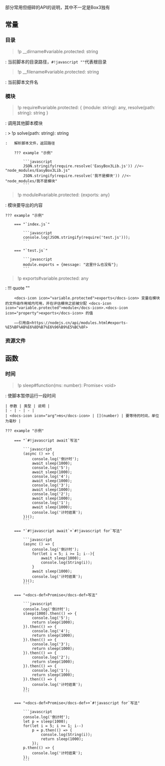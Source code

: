 部分常用但细碎的API的说明，其中不一定是Box3独有

## 常量
### 目录
> !p __dirname#variable.protected: string

:   当前脚本的目录路径，`#!javascript ""`代表根目录

> !p __filename#variable.protected: string

:   当前脚本文件名

### 模块
> !p require#variable.protected: {
    (module: string): any,
    resolve(path: string): string
}

:   调用其他脚本模块

:   > !p solve(path: string): string

    :   解析脚本文件，返回路径

        ??? example "示例"

            ```javascript
            JSON.stringify(require.resolve('EasyBox3Lib.js')) //<~ "node_modules/EasyBox3Lib.js"
            JSON.stringify(require.resolve('我不是模块')) //<~ "node_modules/我不是模块"
            ```

> !p module#variable.protected: {exports: any}

:   模块要导出的内容

    ??? example "示例"

        === "`index.js`"

            ```javascript
            console.log(JSON.stringify(require('test.js')));
            ```

        === "`test.js`"

            ```javascript
            module.exports = {message: "这里什么也没有"};
            ```

> !p exports#variable.protected: any

:   !!! quote ""

        <docs-icon icon="variable.protected">exports</docs-icon> 变量在模块的文件级作用域内可用，并在评估模块之前被分配 <docs-icon icon="variable.protected">module</docs-icon>.<docs-icon icon="property">exports</docs-icon> 的值

        ——引用自<https://nodejs.cn/api/modules.html#exports-%E5%BF%AB%E6%8D%B7%E6%96%B9%E5%BC%8F>

### 资源文件
## 函数
### 时间
> !p sleep#function(ms: number): Promise< void>

:   使脚本暂停运行一段时间

    | 参数 | 类型 | 说明 |
    | - | - | - |
    | <docs-icon icon="arg">ms</docs-icon> | [](number) | 要等待的时间，单位为毫秒 |

    ??? example "示例"

        === "`#!javascript await`写法"

            ```javascript
            (async () => {
                console.log('倒计时');
                await sleep(1000);
                console.log('5');
                await sleep(1000);
                console.log('4');
                await sleep(1000);
                console.log('3');
                await sleep(1000);
                console.log('2');
                await sleep(1000);
                console.log('1');
                await sleep(1000);
                console.log('计时结束');
            })();
            ```

        === "`#!javascript await`+`#!javascript for`写法"

            ```javascript
            (async () => {
                console.log('倒计时');
                for(let i = 5; i >= 1; i--){
                    await sleep(1000);
                    console.log(String(i));
                }
                await sleep(1000);
                console.log('计时结束');
            })();
            ```

        === "<docs-def>Promise</docs-def>写法"

            ```javascript
            console.log('倒计时');
            sleep(1000).then(() => {
                console.log('5');
                return sleep(1000);
            }).then(() => {
                console.log('4');
                return sleep(1000);
            }).then(() => {
                console.log('3');
                return sleep(1000);
            }).then(() => {
                console.log('2');
                return sleep(1000);
            }).then(() => {
                console.log('1');
                return sleep(1000);
            }).then(() => {
                console.log('计时结束');
            });
            ```

        === "<docs-def>Promise</docs-def>+`#!javascript for`写法"

            ```javascript
            console.log('倒计时');
            let p = sleep(1000);
            for(let i = 5; i >= 1; i--)
                p = p.then(() => {
                    console.log(String(i));
                    return sleep(1000);
                });
            p.then(() => {
                console.log('计时结束');
            });
            ```
